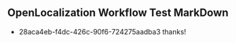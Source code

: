 ## OpenLocalization Workflow Test MarkDown
* 28aca4eb-f4dc-426c-90f6-724275aadba3 thanks!

<!--HONumber=Jul16_HO4-->


